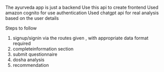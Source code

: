 The ayurveda app is just a backend 
Use this api to create frontend 
Used amazon cognito for use authentication
Used chatgpt api for real analysis based on the user details 

Steps to follow 

1) signup/signin via the routes given , with appropriate data format required
2) completeinformation section
3) submit questionnaire
4) dosha analysis
5) recommendation
